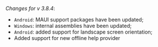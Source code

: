 _Changes for v 3.8.4_:
- `Android`: MAUI support packages have been updated;
- `Windows`: internal assemblies have been updated;
- `Android`: added support for landscape screen orientation;
- Added support for new offline help provider
